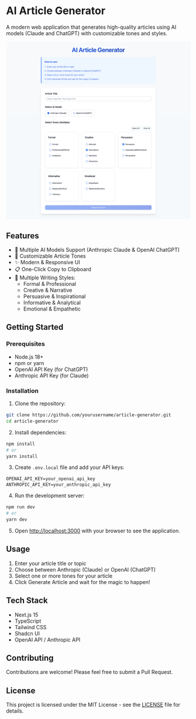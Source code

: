 # AI Article Generator

A modern web application that generates high-quality articles using AI models (Claude and ChatGPT) with customizable tones and styles.

![Demo Application](demo.png)

## Features

- 🤖 Multiple AI Models Support (Anthropic Claude & OpenAI ChatGPT)
- 🎨 Customizable Article Tones
- ✨ Modern & Responsive UI
- 📋 One-Click Copy to Clipboard
- 🎯 Multiple Writing Styles:
  - Formal & Professional
  - Creative & Narrative
  - Persuasive & Inspirational
  - Informative & Analytical
  - Emotional & Empathetic

## Getting Started

### Prerequisites

- Node.js 18+ 
- npm or yarn
- OpenAI API Key (for ChatGPT)
- Anthropic API Key (for Claude)

### Installation

1. Clone the repository:
```bash
git clone https://github.com/yourusername/article-generator.git
cd article-generator
```

2. Install dependencies:
```bash
npm install
# or
yarn install
```

3. Create `.env.local` file and add your API keys:
```env
OPENAI_API_KEY=your_openai_api_key
ANTHROPIC_API_KEY=your_anthropic_api_key
```

4. Run the development server:
```bash
npm run dev
# or
yarn dev
```

5. Open [http://localhost:3000](http://localhost:3000) with your browser to see the application.

## Usage

1. Enter your article title or topic
2. Choose between Anthropic (Claude) or OpenAI (ChatGPT)
3. Select one or more tones for your article
4. Click Generate Article and wait for the magic to happen!

## Tech Stack

- Next.js 15
- TypeScript
- Tailwind CSS
- Shadcn UI
- OpenAI API / Anthropic API

## Contributing

Contributions are welcome! Please feel free to submit a Pull Request.

## License

This project is licensed under the MIT License - see the [LICENSE](LICENSE) file for details.

